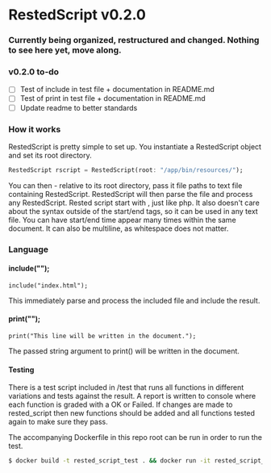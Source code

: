 # RestedScript v0.2.0

### Currently being organized, restructured and changed. Nothing to see here yet, move along.

### v0.2.0 to-do
- [ ] Test of include in test file + documentation in README.md
- [ ] Test of print in test file + documentation in README.md
- [ ] Update readme to better standards

### How it works
RestedScript is pretty simple to set up. You instantiate a RestedScript object and set its root directory.

```dart
RestedScript rscript = RestedScript(root: "/app/bin/resources/");
```

You can then - relative to its root directory, pass it file paths to text file containing RestedScript. RestedScript will then parse the file and process any RestedScript. Rested script start with <?rs and end with ?>, just like php. It also doesn't care about the syntax outside of the start/end tags, so it can be used in any text file. You can have start/end time appear many times within the same document. It can also be multiline, as whitespace does not matter.

### Language

#### include("");

```include("index.html");```

This immediately parse and process the included file and include the result.

#### print("");

```print("This line will be written in the document.");```

The passed string argument to print() will be written in the document.

#### Testing
There is a test script included in /test that runs all functions in different variations and tests against the result. A report is written to console where each function is graded with a OK or Failed. If changes are made to rested_script then new functions should be added and all functions tested again to make sure they pass.

The accompanying Dockerfile in this repo root can be run in order to run the test.

```bash
$ docker build -t rested_script_test . && docker run -it rested_script_test
```
